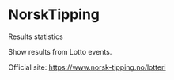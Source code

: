 # NorskTipping
Results statistics

Show results from Lotto events.

Official site: https://www.norsk-tipping.no/lotteri
